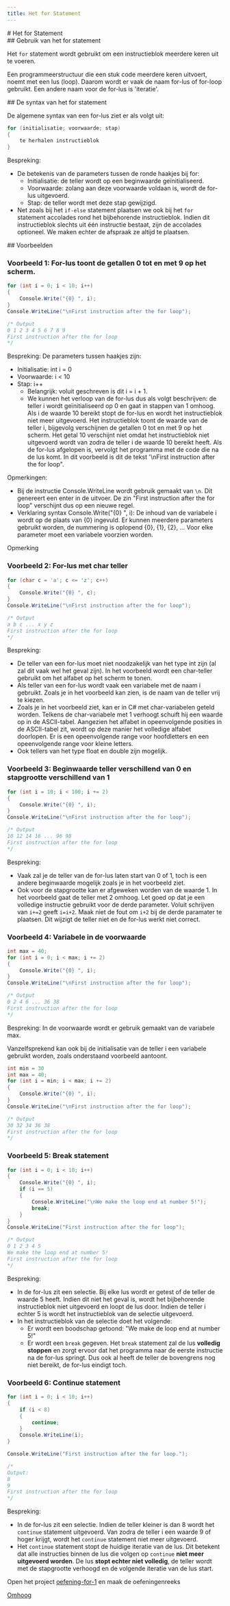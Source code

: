 ```yaml
---
title: Het for Statement
---
```

<div class="header1" id="top" markdown = "1"># Het for Statement
</div>
<div class="header2" markdown = "1">## Gebruik van het for statement
</div>

Het `for` statement wordt gebruikt om een instructieblok meerdere keren uit te voeren.

Een programmeerstructuur die een stuk code meerdere keren uitvoert, noemt met een lus (loop). Daarom wordt er vaak de naam for-lus of for-loop gebruikt. Een andere naam voor de for-lus is 'iteratie'.

<div class="header2" markdown = "1">## De syntax van het for statement
</div>

De algemene syntax van een for-lus ziet er als volgt uit:

```csharp
for (initialisatie; voorwaarde; stap)
{
    te herhalen instructieblok
}
```

Bespreking:

* De betekenis van de parameters tussen de ronde haakjes bij for:
  - Initialisatie: de teller wordt op een beginwaarde geïnitialiseerd.
  - Voorwaarde: zolang aan deze voorwaarde voldaan is, wordt de for-lus uitgevoerd.
  - Stap: de teller wordt met deze stap gewijzigd.
* Net zoals bij het `if-else` statement plaatsen we ook bij het `for` statement accolades rond het bijbehorende instructieblok. Indien dit instructieblok slechts uit één instructie bestaat, zijn de accolades optioneel. We maken echter de afspraak ze altijd te plaatsen.

<div class="header2" markdown = "1">## Voorbeelden
</div>

### Voorbeeld 1: For-lus toont de getallen 0 tot en met 9 op het scherm.

```csharp
for (int i = 0; i < 10; i++)
{
    Console.Write("{0} ", i);
}
Console.WriteLine("\nFirst instruction after the for loop");

/* Output
0 1 2 3 4 5 6 7 8 9
First instruction after the for loop
*/
```
Bespreking:
De parameters tussen haakjes zijn:
* Initialisatie: int i = 0
* Voorwaarde: i < 10
* Stap: i++
    * Belangrijk: voluit geschreven is dit i = i + 1.
    * We kunnen het verloop van de for-lus dus als volgt beschrijven: de teller i wordt geïnitialiseerd op 0 en gaat in stappen van 1 omhoog. Als i de waarde 10 bereikt stopt de for-lus en wordt het instructieblok niet meer uitgevoerd.
Het instructieblok toont de waarde van de teller i, bijgevolg verschijnen de getallen 0 tot en met 9 op het scherm.
Het getal 10 verschijnt niet omdat het instructieblok niet uitgevoerd wordt van zodra de teller i de waarde 10 bereikt heeft.
Als de for-lus afgelopen is, vervolgt het programma met de code die na de lus komt. In dit voorbeeld is dit de tekst '\nFirst instruction after the for loop". 

Opmerkingen: 
* Bij de instructie Console.WriteLine wordt gebruik gemaakt van `\n`. Dit genereert een enter in de uitvoer. De zin "First instruction after the for loop" verschijnt dus op een nieuwe regel.
* Verklaring syntax Console.Write("{0} ", i): De inhoud van de variabele i wordt op de plaats van {0} ingevuld. 
Er kunnen meerdere parameters gebruikt worden, de nummering is oplopend {0}, {1}, {2}, ... Voor elke parameter moet een variabele voorzien worden.

Opmerking

### Voorbeeld 2: For-lus met char teller

```csharp
for (char c = 'a'; c <= 'z'; c++)
{
    Console.Write("{0} ", c);
}
Console.WriteLine("\nFirst instruction after the for loop");

/* Output
a b c ... x y z
First instruction after the for loop
*/
```
Bespreking:
* De teller van een for-lus moet niet noodzakelijk van het type int zijn (al zal dit vaak wel het geval zijn). In het voorbeeld wordt een char-teller gebruikt om het alfabet op het scherm te tonen.
* Als teller van een for-lus wordt vaak een variabele met de naam i gebruikt. Zoals je in het voorbeeld kan zien, is de naam van de teller vrij te kiezen.
* Zoals je in het voorbeeld ziet, kan er in C# met char-variabelen geteld worden. Telkens de char-variabele met 1 verhoogt schuift hij een waarde op in de ASCII-tabel. Aangezien het alfabet in opeenvolgende posities in de ASCII-tabel zit, wordt op deze manier het volledige alfabet doorlopen. Er is een opeenvolgende range voor hoofdletters en een opeenvolgende range voor kleine letters.
* Ook tellers van het type float en double zijn mogelijk.

### Voorbeeld 3: Beginwaarde teller verschillend van 0 en stapgrootte verschillend van 1

```csharp
for (int i = 10; i < 100; i += 2)
{
    Console.Write("{0} ", i);
}
Console.WriteLine("\nFirst instruction after the for loop");

/* Output
10 12 14 16 ... 96 98
First instruction after the for loop
*/
```

Bespreking:
* Vaak zal je de teller van de for-lus laten start van 0 of 1, toch is een andere beginwaarde mogelijk zoals je in het voorbeeld ziet.
* Ook voor de stapgrootte kan er afgeweken worden van de waarde 1. In het voorbeeld gaat de teller met 2 omhoog. Let goed op dat je een volledige instructie gebruikt voor de derde parameter. Voluit schrijven van `i+=2` geeft `i=i+2`. Maak niet de fout om `i+2` bij de derde paramater te plaatsen. Dit wijzigt de teller niet en de for-lus werkt niet correct.

### Voorbeeld 4: Variabele in de voorwaarde

```csharp
int max = 40;
for (int i = 0; i < max; i += 2)
{
    Console.Write("{0} ", i);
}
Console.WriteLine("\nFirst instruction after the for loop");

/* Output
0 2 4 6 ... 36 38
First instruction after the for loop
*/
```

Bespreking:
In de voorwaarde wordt er gebruik gemaakt van de variabele max. 

Vanzelfsprekend kan ook bij de initialisatie van de teller i een variabele gebruikt worden, zoals onderstaand voorbeeld aantoont.

```csharp
int min = 30
int max = 40;
for (int i = min; i < max; i += 2)
{
    Console.Write("{0} ", i);
}
Console.WriteLine("\nFirst instruction after the for loop");

/* Output
30 32 34 36 38
First instruction after the for loop
*/
```

### Voorbeeld 5: Break statement

```csharp
for (int i = 0; i < 10; i++)
{
    Console.Write("{0} ", i);
    if (i == 5)
    {
        Console.WriteLine("\nWe make the loop end at number 5!");
        break;
    }
}
Console.WriteLine("First instruction after the for loop");

/* Output
0 1 2 3 4 5
We make the loop end at number 5!
First instruction after the for loop
*/
```
Bespreking:
* In de for-lus zit een selectie. Bij elke lus wordt er getest of de teller de waarde 5 heeft. Indien dit niet het geval is, wordt het bijbehorende instructieblok niet uitgevoerd en loopt de lus door. Indien de teller i echter 5 is wordt het instructieblok van de selectie uitgevoerd.
* In het instructieblok van de selectie doet het volgende:
    * Er wordt een boodschap getoond: "We make de loop end at number 5!"
    * Er wordt een `break` gegeven. Het `break` statement zal de lus **volledig stoppen** en zorgt ervoor dat het programma naar de eerste instructie na de for-lus springt. Dus ook al heeft de teller de bovengrens nog niet bereikt, de for-lus eindigt toch.

### Voorbeeld 6: Continue statement

```csharp
for (int i = 0; i < 10; i++)
{
    if (i < 8)
    {
        continue;
    }
    Console.WriteLine(i);
}

Console.WriteLine("First instruction after the for loop.");

/*
Output:
8
9
First instruction after the for loop
*/
```

Bespreking:
* In de for-lus zit een selectie. Indien de teller kleiner is dan 8 wordt het `continue` statement uitgevoerd. Van zodra de teller i een waarde 9 of hoger krijgt, wordt het `continue` statement niet meer uitgevoerd.
* Het `continue` statement stopt de huidige iteratie van de lus. Dit betekent dat alle instructies binnen de lus die volgen op `continue` **niet meer uitgevoerd worden**. De lus **stopt echter niet volledig**, de teller wordt met de stapgrootte verhoogd en de volgende iteratie van de lus start.

<div class="note oefening">
    <p>Open het project <a href="https://github.com/sma-it/oefening-for-1" target="_blank">oefening-for-1</a> en maak de oefeningenreeks</p>
</div>

<div class="toTop"><a href="#top">Omhoog</a></div>
